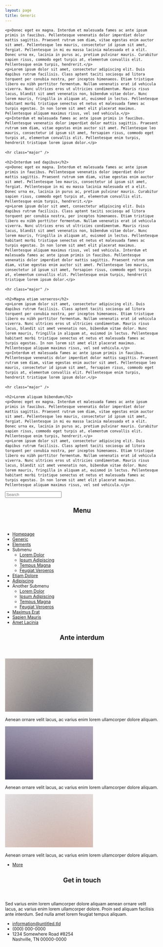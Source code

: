 ```yaml
---
layout: page
title: Generic
---
```




	<p>Donec eget ex magna. Interdum et malesuada fames ac ante ipsum primis in faucibus. Pellentesque venenatis dolor imperdiet dolor mattis sagittis. Praesent rutrum sem diam, vitae egestas enim auctor sit amet. Pellentesque leo mauris, consectetur id ipsum sit amet, fergiat. Pellentesque in mi eu massa lacinia malesuada et a elit. Donec urna ex, lacinia in purus ac, pretium pulvinar mauris. Curabitur sapien risus, commodo eget turpis at, elementum convallis elit. Pellentesque enim turpis, hendrerit.</p>
	<p>Lorem ipsum dolor sit amet, consectetur adipiscing elit. Duis dapibus rutrum facilisis. Class aptent taciti sociosqu ad litora torquent per conubia nostra, per inceptos himenaeos. Etiam tristique libero eu nibh porttitor fermentum. Nullam venenatis erat id vehicula viverra. Nunc ultrices eros ut ultricies condimentum. Mauris risus lacus, blandit sit amet venenatis non, bibendum vitae dolor. Nunc lorem mauris, fringilla in aliquam at, euismod in lectus. Pellentesque habitant morbi tristique senectus et netus et malesuada fames ac turpis egestas. In non lorem sit amet elit placerat maximus. Pellentesque aliquam maximus risus, vel sed vehicula.</p>
	<p>Interdum et malesuada fames ac ante ipsum primis in faucibus. Pellentesque venenatis dolor imperdiet dolor mattis sagittis. Praesent rutrum sem diam, vitae egestas enim auctor sit amet. Pellentesque leo mauris, consectetur id ipsum sit amet, fersapien risus, commodo eget turpis at, elementum convallis elit. Pellentesque enim turpis, hendrerit tristique lorem ipsum dolor.</p>

	<hr class="major" />

	<h2>Interdum sed dapibus</h2>
	<p>Donec eget ex magna. Interdum et malesuada fames ac ante ipsum primis in faucibus. Pellentesque venenatis dolor imperdiet dolor mattis sagittis. Praesent rutrum sem diam, vitae egestas enim auctor sit amet. Pellentesque leo mauris, consectetur id ipsum sit amet, fergiat. Pellentesque in mi eu massa lacinia malesuada et a elit. Donec urna ex, lacinia in purus ac, pretium pulvinar mauris. Curabitur sapien risus, commodo eget turpis at, elementum convallis elit. Pellentesque enim turpis, hendrerit.</p>
	<p>Lorem ipsum dolor sit amet, consectetur adipiscing elit. Duis dapibus rutrum facilisis. Class aptent taciti sociosqu ad litora torquent per conubia nostra, per inceptos himenaeos. Etiam tristique libero eu nibh porttitor fermentum. Nullam venenatis erat id vehicula viverra. Nunc ultrices eros ut ultricies condimentum. Mauris risus lacus, blandit sit amet venenatis non, bibendum vitae dolor. Nunc lorem mauris, fringilla in aliquam at, euismod in lectus. Pellentesque habitant morbi tristique senectus et netus et malesuada fames ac turpis egestas. In non lorem sit amet elit placerat maximus. Pellentesque aliquam maximus risus, vel sed vehicula. Interdum et malesuada fames ac ante ipsum primis in faucibus. Pellentesque venenatis dolor imperdiet dolor mattis sagittis. Praesent rutrum sem diam, vitae egestas enim auctor sit amet. Pellentesque leo mauris, consectetur id ipsum sit amet, fersapien risus, commodo eget turpis at, elementum convallis elit. Pellentesque enim turpis, hendrerit tristique lorem ipsum dolor.</p>

	<hr class="major" />

	<h2>Magna etiam veroeros</h2>
	<p>Lorem ipsum dolor sit amet, consectetur adipiscing elit. Duis dapibus rutrum facilisis. Class aptent taciti sociosqu ad litora torquent per conubia nostra, per inceptos himenaeos. Etiam tristique libero eu nibh porttitor fermentum. Nullam venenatis erat id vehicula viverra. Nunc ultrices eros ut ultricies condimentum. Mauris risus lacus, blandit sit amet venenatis non, bibendum vitae dolor. Nunc lorem mauris, fringilla in aliquam at, euismod in lectus. Pellentesque habitant morbi tristique senectus et netus et malesuada fames ac turpis egestas. In non lorem sit amet elit placerat maximus. Pellentesque aliquam maximus risus, vel sed vehicula.</p>
	<p>Interdum et malesuada fames ac ante ipsum primis in faucibus. Pellentesque venenatis dolor imperdiet dolor mattis sagittis. Praesent rutrum sem diam, vitae egestas enim auctor sit amet. Pellentesque leo mauris, consectetur id ipsum sit amet, fersapien risus, commodo eget turpis at, elementum convallis elit. Pellentesque enim turpis, hendrerit tristique lorem ipsum dolor.</p>

	<hr class="major" />

	<h2>Lorem aliquam bibendum</h2>
	<p>Donec eget ex magna. Interdum et malesuada fames ac ante ipsum primis in faucibus. Pellentesque venenatis dolor imperdiet dolor mattis sagittis. Praesent rutrum sem diam, vitae egestas enim auctor sit amet. Pellentesque leo mauris, consectetur id ipsum sit amet, fergiat. Pellentesque in mi eu massa lacinia malesuada et a elit. Donec urna ex, lacinia in purus ac, pretium pulvinar mauris. Curabitur sapien risus, commodo eget turpis at, elementum convallis elit. Pellentesque enim turpis, hendrerit.</p>
	<p>Lorem ipsum dolor sit amet, consectetur adipiscing elit. Duis dapibus rutrum facilisis. Class aptent taciti sociosqu ad litora torquent per conubia nostra, per inceptos himenaeos. Etiam tristique libero eu nibh porttitor fermentum. Nullam venenatis erat id vehicula viverra. Nunc ultrices eros ut ultricies condimentum. Mauris risus lacus, blandit sit amet venenatis non, bibendum vitae dolor. Nunc lorem mauris, fringilla in aliquam at, euismod in lectus. Pellentesque habitant morbi tristique senectus et netus et malesuada fames ac turpis egestas. In non lorem sit amet elit placerat maximus. Pellentesque aliquam maximus risus, vel sed vehicula.</p>

</section>

</div>
</div>

<!-- Sidebar -->
<div id="sidebar">
<div class="inner">

<!-- Search -->
<section id="search" class="alt">
	<form method="post" action="#">
		<input type="text" name="query" id="query" placeholder="Search" />
	</form>
</section>

<!-- Menu -->
<nav id="menu">
	<header class="major">
		<h2>Menu</h2>
	</header>
	<ul>
		<li><a href="index.html">Homepage</a></li>
		<li><a href="generic.html">Generic</a></li>
		<li><a href="elements.html">Elements</a></li>
		<li>
			<span class="opener">Submenu</span>
			<ul>
				<li><a href="#">Lorem Dolor</a></li>
				<li><a href="#">Ipsum Adipiscing</a></li>
				<li><a href="#">Tempus Magna</a></li>
				<li><a href="#">Feugiat Veroeros</a></li>
			</ul>
		</li>
		<li><a href="#">Etiam Dolore</a></li>
		<li><a href="#">Adipiscing</a></li>
		<li>
			<span class="opener">Another Submenu</span>
			<ul>
				<li><a href="#">Lorem Dolor</a></li>
				<li><a href="#">Ipsum Adipiscing</a></li>
				<li><a href="#">Tempus Magna</a></li>
				<li><a href="#">Feugiat Veroeros</a></li>
			</ul>
		</li>
		<li><a href="#">Maximus Erat</a></li>
		<li><a href="#">Sapien Mauris</a></li>
		<li><a href="#">Amet Lacinia</a></li>
	</ul>
</nav>

<!-- Section -->
<section>
	<header class="major">
		<h2>Ante interdum</h2>
	</header>
	<div class="mini-posts">
		<article>
			<a href="#" class="image"><img src="images/pic07.jpg" alt="" /></a>
			<p>Aenean ornare velit lacus, ac varius enim lorem ullamcorper dolore aliquam.</p>
		</article>
		<article>
			<a href="#" class="image"><img src="images/pic08.jpg" alt="" /></a>
			<p>Aenean ornare velit lacus, ac varius enim lorem ullamcorper dolore aliquam.</p>
		</article>
		<article>
			<a href="#" class="image"><img src="images/pic09.jpg" alt="" /></a>
			<p>Aenean ornare velit lacus, ac varius enim lorem ullamcorper dolore aliquam.</p>
		</article>
	</div>
	<ul class="actions">
		<li><a href="#" class="button">More</a></li>
	</ul>
</section>

<!-- Section -->
<section>
	<header class="major">
		<h2>Get in touch</h2>
	</header>
	<p>Sed varius enim lorem ullamcorper dolore aliquam aenean ornare velit lacus, ac varius enim lorem ullamcorper dolore. Proin sed aliquam facilisis ante interdum. Sed nulla amet lorem feugiat tempus aliquam.</p>
	<ul class="contact">
		<li class="fa-envelope-o"><a href="#">information@untitled.tld</a></li>
		<li class="fa-phone">(000) 000-0000</li>
		<li class="fa-home">1234 Somewhere Road #8254<br />
		Nashville, TN 00000-0000</li>
	</ul>
</section>
